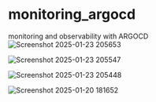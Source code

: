 # monitoring_argocd
monitoring and observability with ARGOCD
![Screenshot 2025-01-23 205653](https://github.com/user-attachments/assets/c004957f-1da6-4ef8-829c-640e6395fb4e)

![Screenshot 2025-01-23 205547](https://github.com/user-attachments/assets/7c8a6b9c-fab1-4990-be4a-e069ff65dbe3)

![Screenshot 2025-01-23 205448](https://github.com/user-attachments/assets/20b744e8-453b-4134-8696-5f059b9655d5)


![Screenshot 2025-01-20 181652](https://github.com/user-attachments/assets/79a95552-406b-41b8-83c0-55cb46cf71eb)
